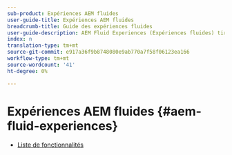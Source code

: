 ```yaml
---
sub-product: Expériences AEM fluides
user-guide-title: Expériences AEM fluides
breadcrumb-title: Guide des expériences fluides
user-guide-description: AEM Fluid Experiences (Expériences fluides) tire parti des puissants ensembles de fonctionnalités de AEM Sites, AEM Dynamic Media et AEM Assets pour fournir une solution robuste à la diffusion de contenu sans affichage.
index: n
translation-type: tm+mt
source-git-commit: e917a36f9b8748080e9ab770a7f58f06123ea166
workflow-type: tm+mt
source-wordcount: '41'
ht-degree: 0%

---
```



# Expériences AEM fluides {#aem-fluid-experiences}

+ [Liste de fonctionnalités](/help/fluid-experiences/feature-list.md)